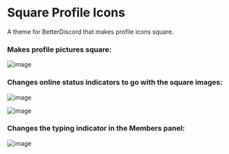 # Square Profile Icons
A theme for BetterDiscord that makes profile icons square.

### Makes profile pictures square:

![image](https://user-images.githubusercontent.com/26600014/122501229-439e8780-cfc2-11eb-84f6-706a95c16317.png)

### Changes online status indicators to go with the square images:

![image](https://user-images.githubusercontent.com/26600014/122501300-6630a080-cfc2-11eb-8e4a-a54b60fe8390.png)

![image](https://user-images.githubusercontent.com/26600014/122501337-7d6f8e00-cfc2-11eb-902b-aa2bc65d6649.png)

### Changes the typing indicator in the Members panel:

![image](https://user-images.githubusercontent.com/26600014/122501419-a859e200-cfc2-11eb-869d-3b752aee5ec9.png)
